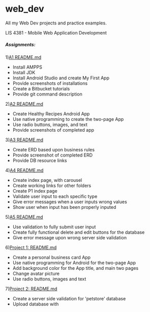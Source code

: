 # web_dev
All my Web Dev projects and practice examples.


LIS 4381 - Mobile Web Application Development

##### Assignments:

1)[A1 README.md](a1/README.md)

  * Install AMPPS
  * Install JDK
  * Install Android Studio and create My First App
  * Provide screenshots of installations
  * Create a Bitbucket tutorials
  * Provide git command description

2)[A2 README.md](a2/README.md)

  * Create Healthy Recipes Android App
  * Use native programming to create the two-page App
  * Use radio buttons, images, and text
  * Provide screenshots of completed app

3)[A3 README.md](a3/README.md)

  * Create ERD based upon business rules
  * Provide screenshot of completed ERD
  * Provide DB resource links

4)[A4 README.md](a4/README.md)

  * Create index page, with carousel
  * Create working links for other folders
  * Create P1 index page
  * Validate user input to each specific type
  * Give error messages when a user inputs wrong values
  * Show user when input has been properly inputed

5)[A5 README.md](a5/README.md)

  * Use validation to fully submit user input
  * Create fully functional delete and edit buttons for the database
  * Give error message upon wrong server side validation

6)[Project 1: README.md](project1/README.md)

  * Create a personal business card App
  * Use native programming for Android for the two-page App
  * Add background color for the App title, and main two pages
  * Change avatar picture
  * Use radio buttons, images and text

7)[Project 2: README.md](project2/README.md)

  * Create a server side validation for 'petstore' database
  * Upload database with
